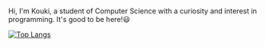 ###
Hi, I'm Kouki, a student of Computer Science with a curiosity and interest in programming. It's good to be here!😃

[![Top Langs](https://github-readme-stats.vercel.app/api/top-langs/?username=koukihk&layout=compact)](https://github.com/anuraghazra/github-readme-stats)
